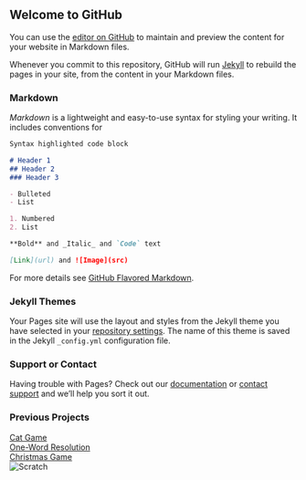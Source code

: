 ## Welcome to GitHub 

You can use the [editor on GitHub](https://github.com/awsomeboy323/awsomeboy323.github.io/edit/master/index.md) to maintain and preview the content for your website in Markdown files.

Whenever you commit to this repository, GitHub will run [Jekyll](https://jekyllrb.com/) to rebuild the pages in your site, from the content in your Markdown files.

### Markdown

_Markdown_ is a lightweight and easy-to-use syntax for styling your writing. It includes conventions for

```markdown
Syntax highlighted code block

# Header 1
## Header 2
### Header 3

- Bulleted
- List

1. Numbered
2. List

**Bold** and _Italic_ and `Code` text

[Link](url) and ![Image](src)
```

For more details see [GitHub Flavored Markdown](https://guides.github.com/features/mastering-markdown/).

### Jekyll Themes

Your Pages site will use the layout and styles from the Jekyll theme you have selected in your [repository settings](https://github.com/awsomeboy323/awsomeboy323.github.io/settings). The name of this theme is saved in the Jekyll `_config.yml` configuration file.

### Support or Contact

Having trouble with Pages? Check out our [documentation](https://help.github.com/categories/github-pages-basics/) or [contact support](https://github.com/contact) and we’ll help you sort it out.

### Previous Projects

[Cat Game](https://scratch.mit.edu/projects/245437757/)   
[One-Word Resolution](https://scratch.mit.edu/projects/279480607/)   
[Christmas Game](https://scratch.mit.edu/projects/260553988/)   
![Scratch](https://www.logolynx.com/images/logolynx/85/85b6e9666d241061071242ba55102651.jpeg)
